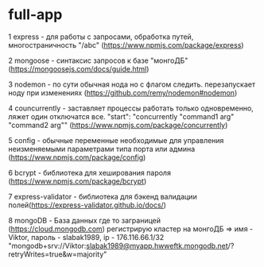 # full-app

1 express - для работы с запросами, обработка путей, многостраничность "/abc" (https://www.npmjs.com/package/express)

2 mongoose - синтаксис запросов к базе "монгоДБ" (https://mongoosejs.com/docs/guide.html)

3 nodemon - по сути обычная нода но с флагом следить. перезапускает ноду при изменениях (https://github.com/remy/nodemon#nodemon)

4 councurrently - заставляет процессы работать только одновременно, ляжет один отключатся все. "start": "concurrently \"command1 arg\" \"command2 arg\"" (https://www.npmjs.com/package/concurrently)

5 config - обычные переменные необходимые для управления неизменяемыми параметрами типа порта или админа (https://www.npmjs.com/package/config)

6 bcrypt - библиотека для хеширования пароля (https://www.npmjs.com/package/bcrypt)

7 express-validator - библиотека для бэкенд валидации полей(https://express-validator.github.io/docs/)

8 mongoDB - База данных где то заграницей (https://cloud.mongodb.com)
регистрирую кластер на монгоДБ => имя - Viktor, пароль - slabak1989, ip - 176.116.66.1/32
"mongodb+srv://Viktor:slabak1989@myapp.hwweftk.mongodb.net/?retryWrites=true&w=majority"
